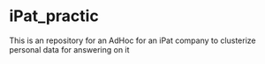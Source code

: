 # iPat_practic
This is an repository for an AdHoc for an iPat company to clusterize personal data for answering on it
